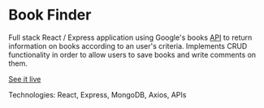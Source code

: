 # Book Finder

Full stack React / Express application using Google's books [API](https://developers.google.com/books) to return information on books according to an user's criteria. Implements CRUD functionality in order to allow users to save books and write comments on them.

[See it live](https://book-finder-mario-domenech.herokuapp.com/)


Technologies: React, Express, MongoDB, Axios, APIs
